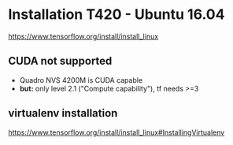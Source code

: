# Installation T420 - Ubuntu 16.04

https://www.tensorflow.org/install/install_linux

## CUDA not supported

* Quadro NVS 4200M is CUDA capable
* **but:** only level 2.1 ("Compute capability"), tf needs >=3

## virtualenv installation
https://www.tensorflow.org/install/install_linux#InstallingVirtualenv
